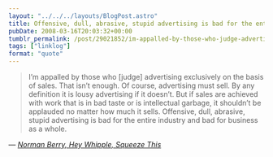 ```yaml
---
layout: "../../../layouts/BlogPost.astro"
title: Offensive, dull, abrasive, stupid advertising is bad for the entire industry
pubDate: 2008-03-16T20:03:32+00:00
tumblr_permalink: /post/29021852/im-appalled-by-those-who-judge-advertising
tags: ["linklog"]
format: "quote"
---
```


> I&rsquo;m appalled by those who [judge] advertising exclusively on the basis of sales. That isn&rsquo;t enough. Of course, advertising must sell. By any definition it is lousy advertising if it doesn&rsquo;t. But if sales are achieved with work that is in bad taste or is intellectual garbage, it shouldn&rsquo;t be applauded no matter how much it sells. Offensive, dull, abrasive, stupid advertising is bad for the entire industry and bad for business as a whole.

— <cite>[Norman Berry, _Hey Whipple, Squeeze This_](https://www.goodreads.com/book/show/239409.Hey_Whipple_Squeeze_This)</cite>
